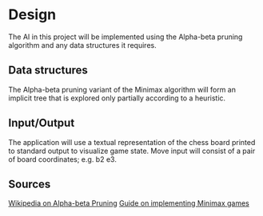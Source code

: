 # Design

The AI in this project will be implemented using the Alpha-beta pruning algorithm and any data structures it requires.

## Data structures

The Alpha-beta pruning variant of the Minimax algorithm will form an implicit tree that is explored only partially according to a heuristic.

## Input/Output

The application will use a textual representation of the chess board printed to standard output to visualize game state. Move input will consist of a pair of board coordinates; e.g. b2 e3.

## Sources
[Wikipedia on Alpha-beta Pruning](https://en.wikipedia.org/wiki/Alpha%E2%80%93beta_pruning)
[Guide on implementing Minimax games](https://tiralabra.github.io/2023_p4/fi/aiheet/minimax.pdf)
